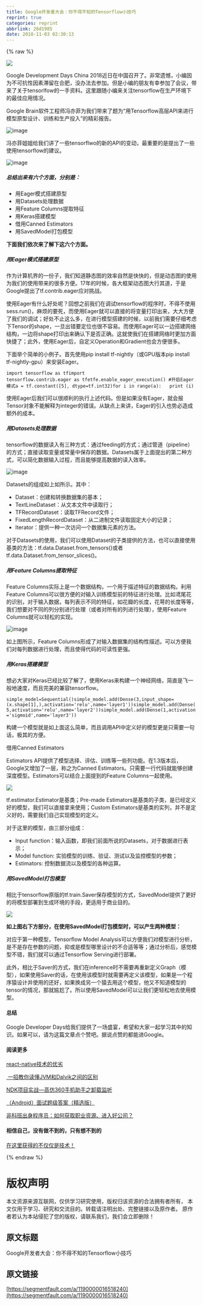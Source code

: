 ```yaml
---
title: Google开发者大会：你不得不知的Tensorflow小技巧
reprint: true
categories: reprint
abbrlink: 28d1985
date: 2018-11-03 02:30:13
---
```


{% raw %}
<p><span class="img-wrap"><img data-src="/img/remote/1460000016518243" src="https://static.alili.tech/img/remote/1460000016518243" alt=" " title=" " style="cursor:pointer;display:inline"></span></p><p>Google Development Days China 2018&#x8FD1;&#x65E5;&#x5728;&#x4E2D;&#x56FD;&#x53EC;&#x5F00;&#x4E86;&#x3002;&#x975E;&#x5E38;&#x9057;&#x61BE;&#xFF0C;&#x5C0F;&#x7F16;&#x56E0;&#x4E3A;&#x4E0D;&#x53EF;&#x6297;&#x6027;&#x56E0;&#x7D20;&#x6EDE;&#x7559;&#x5728;&#x5408;&#x80A5;&#xFF0C;&#x6CA1;&#x529E;&#x6CD5;&#x53BB;&#x53C2;&#x52A0;&#x3002;&#x4F46;&#x662F;&#x5C0F;&#x7F16;&#x7684;&#x670B;&#x53CB;&#x6709;&#x5E78;&#x53C2;&#x52A0;&#x4E86;&#x4F1A;&#x8BAE;&#xFF0C;&#x5E26;&#x6765;&#x4E86;&#x5173;&#x4E8E;tensorlfow&#x7684;&#x4E00;&#x624B;&#x8D44;&#x6599;&#x3002;&#x8FD9;&#x91CC;&#x8DDF;&#x968F;&#x5C0F;&#x7F16;&#x6765;&#x5173;&#x6CE8;tensorflow&#x5728;&#x751F;&#x4EA7;&#x73AF;&#x5883;&#x4E0B;&#x7684;&#x6700;&#x4F73;&#x5E94;&#x7528;&#x60C5;&#x51B5;&#x3002;</p><p>Google Brain&#x8F6F;&#x4EF6;&#x5DE5;&#x7A0B;&#x5E08;&#x51AF;&#x4EA6;&#x83F2;&#x4E3A;&#x6211;&#x4EEC;&#x5E26;&#x6765;&#x4E86;&#x9898;&#x4E3A;&#x201C;&#x7528;Tensorflow&#x9AD8;&#x5C42;API&#x6765;&#x8FDB;&#x884C;&#x6A21;&#x578B;&#x539F;&#x578B;&#x8BBE;&#x8BA1;&#x3001;&#x8BAD;&#x7EC3;&#x548C;&#x751F;&#x4EA7;&#x6295;&#x5165;&#x201D;&#x7684;&#x7CBE;&#x5F69;&#x62A5;&#x544A;&#x3002;</p><p><span class="img-wrap"><img data-src="/img/remote/1460000016518244" src="https://static.alili.tech/img/remote/1460000016518244" alt="image" title="image" style="cursor:pointer;display:inline"></span></p><p>&#x51AF;&#x4EA6;&#x83F2;&#x59D0;&#x59D0;&#x7ED9;&#x6211;&#x4EEC;&#x8BB2;&#x4E86;&#x4E00;&#x4E9B;tensorflwo&#x7684;&#x65B0;&#x7684;API&#x7684;&#x53D8;&#x52A8;&#xFF0C;&#x6700;&#x91CD;&#x8981;&#x7684;&#x662F;&#x63D0;&#x51FA;&#x4E86;&#x4E00;&#x4E9B;&#x4F7F;&#x7528;tensorflow&#x7684;&#x5EFA;&#x8BAE;&#x3002;</p><p><span class="img-wrap"><img data-src="/img/remote/1460000016518245" src="https://static.alili.tech/img/remote/1460000016518245" alt="image" title="image" style="cursor:pointer;display:inline"></span></p><h5><strong>&#x603B;&#x7ED3;&#x51FA;&#x6765;&#x6709;&#x516D;&#x4E2A;&#x65B9;&#x9762;&#xFF0C;&#x5206;&#x522B;&#x662F;&#xFF1A;</strong></h5><ul><li>&#x7528;Eager&#x6A21;&#x5F0F;&#x642D;&#x5EFA;&#x539F;&#x578B;</li><li>&#x7528;Datasets&#x5904;&#x7406;&#x6570;&#x636E;</li><li>&#x7528;Feature Columns&#x63D0;&#x53D6;&#x7279;&#x5F81;</li><li>&#x7528;Keras&#x642D;&#x5EFA;&#x6A21;&#x578B;</li><li>&#x501F;&#x7528;Canned Estimators</li><li>&#x7528;SavedModel&#x6253;&#x5305;&#x6A21;&#x578B;</li></ul><p><strong>&#x4E0B;&#x9762;&#x6211;&#x4EEC;&#x4F9D;&#x6B21;&#x6765;&#x4E86;&#x89E3;&#x4E0B;&#x8FD9;&#x516D;&#x4E2A;&#x65B9;&#x9762;&#x3002;</strong></p><h5>&#x7528;Eager&#x6A21;&#x5F0F;&#x642D;&#x5EFA;&#x539F;&#x578B;</h5><p>&#x4F5C;&#x4E3A;&#x8BA1;&#x7B97;&#x673A;&#x754C;&#x7684;&#x4E00;&#x4EFD;&#x5B50;&#xFF0C;&#x6211;&#x4EEC;&#x77E5;&#x9053;&#x9759;&#x6001;&#x56FE;&#x7684;&#x6548;&#x7387;&#x81EA;&#x7136;&#x662F;&#x5FEB;&#x5FEB;&#x7684;&#xFF0C;&#x4F46;&#x662F;&#x52A8;&#x6001;&#x56FE;&#x7684;&#x4F7F;&#x7528;&#x4E3A;&#x6211;&#x4EEC;&#x7684;&#x4F7F;&#x7528;&#x5E26;&#x6765;&#x7684;&#x5F88;&#x591A;&#x65B9;&#x4FBF;&#x3002;17&#x5E74;&#x7684;&#x65F6;&#x5019;&#xFF0C;&#x5404;&#x5927;&#x6846;&#x67B6;&#x52A8;&#x6001;&#x56FE;&#x5927;&#x884C;&#x5176;&#x9053;&#xFF0C;&#x4E8E;&#x662F;Google&#x63D0;&#x51FA;&#x4E86;tf.contrib.eager&#x5E94;&#x5BF9;&#x6311;&#x6218;&#x3002;</p><p>&#x4F7F;&#x7528;Eager&#x6709;&#x4EC0;&#x4E48;&#x597D;&#x5904;&#x5462;&#xFF1F;&#x56DE;&#x60F3;&#x4E4B;&#x524D;&#x6211;&#x4EEC;&#x5728;&#x8C03;&#x8BD5;tensorflow&#x7684;&#x7A0B;&#x5E8F;&#x65F6;&#xFF0C;&#x4E0D;&#x5F97;&#x4E0D;&#x4F7F;&#x7528;sess.run()&#xFF0C;&#x9EBB;&#x70E6;&#x7684;&#x8981;&#x6B7B;&#xFF0C;&#x800C;&#x4F7F;&#x7528;Eager&#x5C31;&#x53EF;&#x4EE5;&#x76F4;&#x63A5;&#x7684;&#x5C06;&#x53D8;&#x91CF;&#x6253;&#x5370;&#x51FA;&#x6765;&#xFF0C;&#x5927;&#x5927;&#x65B9;&#x4FBF;&#x4E86;&#x6211;&#x4EEC;&#x7684;&#x8C03;&#x8BD5;&#xFF1B;&#x597D;&#x5904;&#x4E0D;&#x6B62;&#x8FD9;&#x4E48;&#x591A;&#xFF0C;&#x5728;&#x8FDB;&#x884C;&#x6A21;&#x578B;&#x642D;&#x5EFA;&#x7684;&#x65F6;&#x5019;&#xFF0C;&#x4EE5;&#x524D;&#x6211;&#x4EEC;&#x9700;&#x8981;&#x4ED4;&#x7EC6;&#x8003;&#x8651;&#x4E0B;Tensor&#x7684;shape&#xFF0C;&#x4E00;&#x65E6;&#x51FA;&#x9519;&#x8981;&#x5B9A;&#x4F4D;&#x4E5F;&#x5F88;&#x4E0D;&#x5BB9;&#x6613;&#x3002;&#x800C;&#x4F7F;&#x7528;Eager&#x53EF;&#x4EE5;&#x4E00;&#x8FB9;&#x642D;&#x5EFA;&#x7F51;&#x7EDC;&#x7ED3;&#x6784;&#xFF0C;&#x4E00;&#x8FB9;&#x5C06;shape&#x6253;&#x5370;&#x51FA;&#x6765;&#x786E;&#x8BA4;&#x4E0B;&#x662F;&#x5426;&#x6B63;&#x786E;&#x3002;&#x8FD9;&#x5C31;&#x4F7F;&#x6211;&#x4EEC;&#x5728;&#x642D;&#x5EFA;&#x7F51;&#x7EDC;&#x65F6;&#x66F4;&#x52A0;&#x65B9;&#x9762;&#x5FEB;&#x6377;&#x4E86;&#xFF1B;&#x6B64;&#x5916;&#xFF0C;&#x4F7F;&#x7528;Eager&#x540E;&#xFF0C;&#x81EA;&#x5B9A;&#x4E49;Operation&#x548C;Gradient&#x4E5F;&#x4F1A;&#x65B9;&#x4FBF;&#x5F88;&#x591A;&#x3002;</p><p>&#x4E0B;&#x9762;&#x4E3E;&#x4E2A;&#x7B80;&#x5355;&#x7684;&#x5C0F;&#x4F8B;&#x5B50;&#x3002;&#x9996;&#x5148;&#x4F7F;&#x7528;pip install tf-nightly&#xFF08;&#x6216;GPU&#x7248;&#x672C;pip install tf-nightly-gpu&#xFF09;&#x6765;&#x5B89;&#x88C5;Eager&#x3002;</p><div class="widget-codetool" style="display:none"><div class="widget-codetool--inner"><span class="selectCode code-tool" data-toggle="tooltip" data-placement="top" title="" data-original-title="&#x5168;&#x9009;"></span> <span type="button" class="copyCode code-tool" data-toggle="tooltip" data-placement="top" data-clipboard-text="import tensorflow&#xA0;as&#xA0;tfimport tensorflow.contrib.eager&#xA0;as&#xA0;tfetfe.enable_eager_execution() #&#x5F00;&#x542F;Eager&#x6A21;&#x5F0F;a&#xA0;=&#xA0;tf.constant([5], dtype=tf.int32)for&#xA0;i in&#xA0;range(a):&#xA0; &#xA0;print&#xA0;(i)" title="" data-original-title="&#x590D;&#x5236;"></span> <span type="button" class="saveToNote code-tool" data-toggle="tooltip" data-placement="top" title="" data-original-title="&#x653E;&#x8FDB;&#x7B14;&#x8BB0;"></span></div></div><pre class="hljs stylus"><code style="word-break:break-word;white-space:initial">import tensorflow&#xA0;as&#xA0;tfimport tensorflow<span class="hljs-selector-class">.contrib</span><span class="hljs-selector-class">.eager</span>&#xA0;as&#xA0;tfetfe.enable_eager_execution() #&#x5F00;&#x542F;Eager&#x6A21;&#x5F0F;<span class="hljs-selector-tag">a</span>&#xA0;=&#xA0;tf.constant([<span class="hljs-number">5</span>], dtype=tf.int32)<span class="hljs-keyword">for</span>&#xA0;<span class="hljs-selector-tag">i</span> <span class="hljs-keyword">in</span>&#xA0;range(a):&#xA0; &#xA0;print&#xA0;(i)</code></pre><p>&#x4F7F;&#x7528;Eager&#x540E;&#x6211;&#x4EEC;&#x53EF;&#x4EE5;&#x5F88;&#x987A;&#x5229;&#x7684;&#x6267;&#x884C;&#x4E0A;&#x8FF0;&#x4EE3;&#x7801;&#x3002;&#x4F46;&#x662F;&#x5982;&#x679C;&#x6CA1;&#x6709;Eager&#xFF0C;&#x5C31;&#x4F1A;&#x62A5;Tensor&#x5BF9;&#x8C61;&#x4E0D;&#x80FD;&#x89E3;&#x91CA;&#x4E3A;integer&#x7684;&#x9519;&#x8BEF;&#x3002;&#x4ECE;&#x7F3A;&#x70B9;&#x4E0A;&#x6765;&#x8BB2;&#xFF0C;Eager&#x7684;&#x5F15;&#x5165;&#x4E5F;&#x52BF;&#x5FC5;&#x9020;&#x6210;&#x989D;&#x5916;&#x7684;&#x6210;&#x672C;&#x3002;</p><h5>&#x7528;Datasets&#x5904;&#x7406;&#x6570;&#x636E;</h5><p>tensorflow&#x7684;&#x6570;&#x636E;&#x8BFB;&#x5165;&#x6709;&#x4E09;&#x79CD;&#x65B9;&#x5F0F;&#xFF1A;&#x901A;&#x8FC7;feeding&#x7684;&#x65B9;&#x5F0F;&#xFF1B;&#x901A;&#x8FC7;&#x7BA1;&#x9053;&#xFF08;pipeline&#xFF09;&#x7684;&#x65B9;&#x5F0F;&#xFF1B;&#x76F4;&#x63A5;&#x8BFB;&#x53D6;&#x53D8;&#x91CF;&#x6216;&#x5E38;&#x91CF;&#x4E2D;&#x4FDD;&#x5B58;&#x7684;&#x6570;&#x636E;&#x3002;Datasets&#x5C5E;&#x4E8E;&#x4E0A;&#x9762;&#x63D0;&#x51FA;&#x7684;&#x7B2C;&#x4E8C;&#x79CD;&#x65B9;&#x5F0F;&#xFF0C;&#x53EF;&#x4EE5;&#x7B80;&#x5316;&#x6570;&#x636E;&#x8F93;&#x5165;&#x8FC7;&#x7A0B;&#xFF0C;&#x800C;&#x4E14;&#x80FD;&#x591F;&#x63D0;&#x9AD8;&#x6570;&#x636E;&#x7684;&#x8BFB;&#x5165;&#x6548;&#x7387;&#x3002;</p><p><span class="img-wrap"><img data-src="/img/remote/1460000016518246" src="https://static.alili.tech/img/remote/1460000016518246" alt="image" title="image" style="cursor:pointer"></span></p><p>Datasets&#x7684;&#x7EC4;&#x6210;&#x5982;&#x4E0A;&#x5982;&#x6240;&#x793A;&#x3002;&#x5176;&#x4E2D;&#xFF1A;</p><ul><li>Dataset&#xFF1A;&#x521B;&#x5EFA;&#x548C;&#x8F6C;&#x6362;&#x6570;&#x636E;&#x96C6;&#x7684;&#x57FA;&#x672C;&#xFF1B;</li><li>TextLineDataset&#xFF1A;&#x4ECE;&#x6587;&#x672C;&#x6587;&#x4EF6;&#x4E2D;&#x8BFB;&#x53D6;&#x884C;&#xFF1B;</li><li>TFRecordDataset&#xFF1A;&#x8BFB;&#x53D6;TFRecord&#x6587;&#x4EF6;&#xFF1B;</li><li>FixedLengthRecordDataset&#xFF1A;&#x4ECE;&#x4E8C;&#x8FDB;&#x5236;&#x6587;&#x4EF6;&#x8BFB;&#x53D6;&#x56FA;&#x5B9A;&#x5927;&#x5C0F;&#x7684;&#x8BB0;&#x5F55;&#xFF1B;</li><li>Iterator&#xFF1A;&#x63D0;&#x4F9B;&#x4E00;&#x79CD;&#x4E00;&#x6B21;&#x8BBF;&#x95EE;&#x4E00;&#x4E2A;&#x6570;&#x636E;&#x96C6;&#x5143;&#x7D20;&#x7684;&#x65B9;&#x6CD5;&#x3002;</li></ul><p>&#x5BF9;&#x4E8E;Datasets&#x7684;&#x4F7F;&#x7528;&#xFF0C;&#x6211;&#x4EEC;&#x53EF;&#x4EE5;&#x4F7F;&#x7528;Dataset&#x7684;&#x5B50;&#x7C7B;&#x63D0;&#x4F9B;&#x7684;&#x65B9;&#x6CD5;&#xFF0C;&#x4E5F;&#x53EF;&#x4EE5;&#x76F4;&#x63A5;&#x4F7F;&#x7528;&#x57FA;&#x7C7B;&#x7684;&#x65B9;&#x6CD5;&#xFF1A;tf.data.Dataset.from_tensors()&#x6216;&#x8005;tf.data.Dataset.from_tensor_slices()&#x3002;</p><h5>&#x7528;Feature Columns&#x63D0;&#x53D6;&#x7279;&#x5F81;</h5><p>Feature Columns&#x5B9E;&#x9645;&#x4E0A;&#x662F;&#x4E00;&#x4E2A;&#x6570;&#x636E;&#x7ED3;&#x6784;&#xFF0C;&#x4E00;&#x4E2A;&#x7528;&#x4E8E;&#x63CF;&#x8FF0;&#x7279;&#x5F81;&#x7684;&#x6570;&#x636E;&#x7ED3;&#x6784;&#x3002;&#x5229;&#x7528;Feature Columns&#x53EF;&#x4EE5;&#x5F88;&#x65B9;&#x4FBF;&#x7684;&#x5BF9;&#x8F93;&#x5165;&#x8BAD;&#x7EC3;&#x6A21;&#x578B;&#x524D;&#x7684;&#x7279;&#x5F81;&#x8FDB;&#x884C;&#x5904;&#x7406;&#x3002;&#x6BD4;&#x5982;&#x9E22;&#x5C3E;&#x82B1;&#x7684;&#x8BC6;&#x522B;&#xFF0C;&#x5BF9;&#x4E8E;&#x8F93;&#x5165;&#x6570;&#x636E;&#xFF0C;&#x6BCF;&#x5217;&#x8868;&#x793A;&#x4E0D;&#x540C;&#x7684;&#x7279;&#x5F81;&#xFF0C;&#x5982;&#x82B1;&#x74E3;&#x7684;&#x957F;&#x5EA6;&#xFF0C;&#x82B1;&#x843C;&#x7684;&#x957F;&#x5EA6;&#x7B49;&#x7B49;&#xFF0C;&#x6211;&#x4EEC;&#x60F3;&#x8981;&#x5BF9;&#x4E0D;&#x540C;&#x7684;&#x5217;&#x5206;&#x522B;&#x8FDB;&#x884C;&#x5904;&#x7406;&#xFF08;&#x6216;&#x8005;&#x5BF9;&#x6240;&#x6709;&#x7684;&#x5217;&#x8FDB;&#x884C;&#x5904;&#x7406;&#xFF09;&#xFF0C;&#x4F7F;&#x7528;Feature Columns&#x5C31;&#x53EF;&#x4EE5;&#x8F7B;&#x677E;&#x7684;&#x5B9E;&#x73B0;&#x3002;</p><p><span class="img-wrap"><img data-src="/img/remote/1460000016518247" src="https://static.alili.tech/img/remote/1460000016518247" alt="image" title="image" style="cursor:pointer;display:inline"></span></p><p>&#x5982;&#x4E0A;&#x56FE;&#x6240;&#x793A;&#xFF0C;Feature Columns&#x5F62;&#x6210;&#x4E86;&#x5BF9;&#x8F93;&#x5165;&#x6570;&#x636E;&#x96C6;&#x7684;&#x7ED3;&#x6784;&#x6027;&#x63CF;&#x8FF0;&#x3002;&#x53EF;&#x4EE5;&#x65B9;&#x4FBF;&#x6211;&#x4EEC;&#x5BF9;&#x6BCF;&#x5217;&#x6570;&#x636E;&#x8FDB;&#x884C;&#x5904;&#x7406;&#xFF0C;&#x800C;&#x4E14;&#x4F7F;&#x5F97;&#x4EE3;&#x7801;&#x7684;&#x53EF;&#x8BFB;&#x6027;&#x66F4;&#x5F3A;&#x3002;</p><h5>&#x7528;Keras&#x642D;&#x5EFA;&#x6A21;&#x578B;</h5><p>&#x60F3;&#x5FC5;&#x5927;&#x5BB6;&#x5BF9;Keras&#x5DF2;&#x7ECF;&#x6BD4;&#x8F83;&#x4E86;&#x89E3;&#x4E86;&#xFF0C;&#x4F7F;&#x7528;Keras&#x6765;&#x6784;&#x5EFA;&#x4E00;&#x4E2A;&#x795E;&#x7ECF;&#x7F51;&#x7EDC;&#xFF0C;&#x7B80;&#x76F4;&#x662F;&#x98DE;&#x4E00;&#x822C;&#x5730;&#x901F;&#x5EA6;&#xFF0C;&#x800C;&#x4E14;&#x5B8C;&#x7F8E;&#x7684;&#x517C;&#x5BB9;tensorflow&#x3002;</p><div class="widget-codetool" style="display:none"><div class="widget-codetool--inner"><span class="selectCode code-tool" data-toggle="tooltip" data-placement="top" title="" data-original-title="&#x5168;&#x9009;"></span> <span type="button" class="copyCode code-tool" data-toggle="tooltip" data-placement="top" data-clipboard-text="simple_model=Sequential()simple_model.add(Dense(3,input_shape=(x.shape[1],),activation=&apos;relu&apos;,name=&apos;layer1&apos;))simple_model.add(Dense(5,activation=&apos;relu&apos;,name=&apos;layer2&apos;))simple_model.add(Dense(1,activation=&apos;sigmoid&apos;,name=&apos;layer3&apos;))" title="" data-original-title="&#x590D;&#x5236;"></span> <span type="button" class="saveToNote code-tool" data-toggle="tooltip" data-placement="top" title="" data-original-title="&#x653E;&#x8FDB;&#x7B14;&#x8BB0;"></span></div></div><pre class="hljs processing"><code style="word-break:break-word;white-space:initial">simple_model=Sequential()simple_model.<span class="hljs-built_in">add</span>(Dense(<span class="hljs-number">3</span>,input_shape=(x.<span class="hljs-built_in">shape</span>[<span class="hljs-number">1</span>],),activation=<span class="hljs-string">&apos;relu&apos;</span>,name=<span class="hljs-string">&apos;layer1&apos;</span>))simple_model.<span class="hljs-built_in">add</span>(Dense(<span class="hljs-number">5</span>,activation=<span class="hljs-string">&apos;relu&apos;</span>,name=<span class="hljs-string">&apos;layer2&apos;</span>))simple_model.<span class="hljs-built_in">add</span>(Dense(<span class="hljs-number">1</span>,activation=<span class="hljs-string">&apos;sigmoid&apos;</span>,name=<span class="hljs-string">&apos;layer3&apos;</span>))</code></pre><p>&#x6784;&#x5EFA;&#x4E00;&#x4E2A;&#x6A21;&#x578B;&#x5C31;&#x662F;&#x5982;&#x4E0A;&#x9762;&#x8FD9;&#x4E48;&#x7B80;&#x5355;&#xFF0C;&#x800C;&#x4E14;&#x8C03;&#x7528;API&#x4E2D;&#x5B9A;&#x4E49;&#x597D;&#x7684;&#x6A21;&#x578B;&#x66F4;&#x662F;&#x53EA;&#x9700;&#x8981;&#x4E00;&#x53E5;&#x8BDD;&#xFF0C;&#x6781;&#x5176;&#x7684;&#x65B9;&#x4FBF;&#x3002;</p><p>&#x501F;&#x7528;Canned Estimators</p><p>Estimators API&#x63D0;&#x4F9B;&#x4E86;&#x6A21;&#x578B;&#x9009;&#x62E9;&#x3001;&#x8BC4;&#x4F30;&#x3001;&#x8BAD;&#x7EC3;&#x7B49;&#x4E00;&#x4E9B;&#x5217;&#x529F;&#x80FD;&#x3002;&#x5728;1.3&#x7248;&#x672C;&#x540E;&#xFF0C;Google&#x53C8;&#x589E;&#x52A0;&#x4E86;&#x4E00;&#x5C42;&#xFF0C;&#x79F0;&#x4E4B;&#x4E3A;Canned Estimators&#x3002;&#x53EA;&#x9700;&#x8981;&#x4E00;&#x884C;&#x4EE3;&#x7801;&#x5C31;&#x80FD;&#x591F;&#x521B;&#x5EFA;&#x6DF1;&#x5EA6;&#x6A21;&#x578B;&#x3002;Estimators&#x53EF;&#x4EE5;&#x7ED3;&#x5408;&#x4E0A;&#x9762;&#x63D0;&#x5230;&#x7684;Feature Columns&#x4E00;&#x8D77;&#x4F7F;&#x7528;&#x3002;</p><p><span class="img-wrap"><img data-src="/img/remote/1460000016518248" src="https://static.alili.tech/img/remote/1460000016518248" alt=" " title=" " style="cursor:pointer;display:inline"></span></p><p>tf.estimator.Estimator&#x662F;&#x57FA;&#x7C7B;&#xFF1B;Pre-made Estimators&#x662F;&#x57FA;&#x7C7B;&#x7684;&#x5B50;&#x7C7B;&#xFF0C;&#x662F;&#x5DF2;&#x7ECF;&#x5B9A;&#x4E49;&#x597D;&#x7684;&#x6A21;&#x578B;&#xFF0C;&#x6211;&#x4EEC;&#x53EF;&#x4EE5;&#x76F4;&#x63A5;&#x62FF;&#x6765;&#x4F7F;&#x7528;&#xFF1B;Custom Estimators&#x662F;&#x57FA;&#x7C7B;&#x7684;&#x5B9E;&#x5217;&#xFF0C;&#x5E76;&#x4E0D;&#x662F;&#x5B9A;&#x4E49;&#x597D;&#x7684;&#xFF0C;&#x9700;&#x8981;&#x6211;&#x4EEC;&#x81EA;&#x5DF1;&#x5B9E;&#x73B0;&#x6A21;&#x578B;&#x7684;&#x5B9A;&#x4E49;&#x3002;</p><p>&#x5BF9;&#x4E8E;&#x8FD9;&#x91CC;&#x7684;&#x6A21;&#x578B;&#xFF0C;&#x7531;&#x4E09;&#x90E8;&#x5206;&#x7EC4;&#x6210;&#xFF1A;</p><ul><li>Input function&#xFF1A;&#x8F93;&#x5165;&#x51FD;&#x6570;&#xFF0C;&#x5373;&#x6211;&#x4EEC;&#x524D;&#x9762;&#x6240;&#x8BF4;&#x7684;Datasets&#xFF0C;&#x5BF9;&#x4E8E;&#x6570;&#x636E;&#x8FDB;&#x884C;&#x8868;&#x793A;&#xFF1B;</li><li>Model function: &#x5B9E;&#x9A8C;&#x6A21;&#x578B;&#x7684;&#x8BAD;&#x7EC3;&#x3001;&#x9A8C;&#x8BC1;&#x3001;&#x6D4B;&#x8BD5;&#x4EE5;&#x53CA;&#x76D1;&#x63A7;&#x6A21;&#x578B;&#x7684;&#x53C2;&#x6570;&#xFF1B;</li><li>Estimators: &#x63A7;&#x5236;&#x6570;&#x636E;&#x6D41;&#x4EE5;&#x53CA;&#x6A21;&#x578B;&#x7684;&#x5404;&#x79CD;&#x8FD0;&#x7B97;&#x3002;</li></ul><h5>&#x7528;SavedModel&#x6253;&#x5305;&#x6A21;&#x578B;</h5><p>&#x76F8;&#x6BD4;&#x4E8E;tensorflow&#x539F;&#x7248;&#x7684;tf.train.Saver&#x4FDD;&#x5B58;&#x6A21;&#x578B;&#x7684;&#x65B9;&#x5F0F;&#xFF0C;SavedModel&#x63D0;&#x4F9B;&#x4E86;&#x66F4;&#x597D;&#x7684;&#x5C06;&#x6A21;&#x578B;&#x90E8;&#x7F72;&#x5230;&#x751F;&#x6210;&#x73AF;&#x5883;&#x7684;&#x624B;&#x6BB5;&#xFF0C;&#x66F4;&#x9002;&#x7528;&#x4E8E;&#x5546;&#x4E1A;&#x76EE;&#x7684;&#x3002;</p><p><span class="img-wrap"><img data-src="/img/remote/1460000016518249" src="https://static.alili.tech/img/remote/1460000016518249" alt=" " title=" " style="cursor:pointer;display:inline"></span></p><p><strong>&#x5982;&#x4E0A;&#x56FE;&#x53F3;&#x4E0B;&#x65B9;&#x90E8;&#x5206;&#xFF0C;&#x5728;&#x4F7F;&#x7528;SavedModel&#x6253;&#x5305;&#x6A21;&#x578B;&#x65F6;&#xFF0C;&#x53EF;&#x4EE5;&#x4EA7;&#x751F;&#x4E24;&#x79CD;&#x6A21;&#x578B;&#xFF1A;</strong></p><p>&#x5BF9;&#x5E94;&#x4E8E;&#x7B2C;&#x4E00;&#x79CD;&#x6A21;&#x578B;&#xFF0C;Tensorflow Model Analysis&#x53EF;&#x4EE5;&#x65B9;&#x4FBF;&#x6211;&#x4EEC;&#x5BF9;&#x6A21;&#x578B;&#x8FDB;&#x884C;&#x5206;&#x6790;&#xFF0C;&#x662F;&#x4E0D;&#x662F;&#x5B58;&#x5728;&#x53C2;&#x6570;&#x7684;&#x95EE;&#x9898;&#xFF0C;&#x6291;&#x6216;&#x662F;&#x6A21;&#x578B;&#x54EA;&#x91CC;&#x8BBE;&#x8BA1;&#x7684;&#x4E0D;&#x5408;&#x9002;&#x7B49;&#x7B49;&#xFF1B;&#x901A;&#x8FC7;&#x5206;&#x6790;&#x540E;&#xFF0C;&#x611F;&#x89C9;&#x6A21;&#x578B;&#x4E0D;&#x9519;&#xFF0C;&#x6211;&#x4EEC;&#x5C31;&#x53EF;&#x4EE5;&#x901A;&#x8FC7;Tensorflow Serving&#x8FDB;&#x884C;&#x90E8;&#x7F72;&#x3002;</p><p>&#x6B64;&#x5916;&#xFF0C;&#x76F8;&#x6BD4;&#x4E8E;Saver&#x7684;&#x65B9;&#x5F0F;&#xFF0C;&#x6211;&#x4EEC;&#x5728;inference&#x65F6;&#x4E0D;&#x9700;&#x8981;&#x518D;&#x91CD;&#x65B0;&#x5B9A;&#x4E49;Graph&#xFF08;&#x6A21;&#x578B;&#xFF09;&#xFF0C;&#x5982;&#x679C;&#x4F7F;&#x7528;Saver&#x7684;&#x8BDD;&#xFF0C;&#x5728;&#x4F7F;&#x7528;&#x8BE5;&#x6A21;&#x578B;&#x65F6;&#x5C31;&#x9700;&#x8981;&#x518D;&#x5B9A;&#x4E49;&#x8BE5;&#x6A21;&#x578B;&#xFF0C;&#x5982;&#x679C;&#x662F;&#x4E00;&#x4E2A;&#x7A0B;&#x5E8F;&#x733F;&#x8BBE;&#x8BA1;&#x5E76;&#x4F7F;&#x7528;&#x7684;&#x8FD8;&#x597D;&#xFF0C;&#x5982;&#x679C;&#x6362;&#x6210;&#x53E6;&#x4E00;&#x4E2A;&#x733F;&#x53BB;&#x7528;&#x8FD9;&#x4E2A;&#x6A21;&#x578B;&#xFF0C;&#x4ED6;&#x53C8;&#x4E0D;&#x77E5;&#x9053;&#x6A21;&#x578B;&#x7684;tensor&#x7684;&#x60C5;&#x51B5;&#xFF0C;&#x90A3;&#x5C31;&#x5C34;&#x5C2C;&#x4E86;&#x3002;&#x6240;&#x4EE5;&#x4F7F;&#x7528;SavedModel&#x53EF;&#x4EE5;&#x8BA9;&#x6211;&#x4EEC;&#x66F4;&#x8F7B;&#x677E;&#x5730;&#x53BB;&#x4F7F;&#x7528;&#x6A21;&#x578B;&#x3002;</p><h4>&#x603B;&#x7ED3;</h4><p>Google Developer Days&#x7ED9;&#x6211;&#x4EEC;&#x63D0;&#x4F9B;&#x4E86;&#x4E00;&#x573A;&#x76DB;&#x5BB4;&#xFF0C;&#x5E0C;&#x671B;&#x548C;&#x5927;&#x5BB6;&#x4E00;&#x8D77;&#x5B66;&#x4E60;&#x5176;&#x4E2D;&#x7684;&#x77E5;&#x8BC6;&#x3002;&#x5982;&#x679C;&#x53EF;&#x4EE5;&#xFF0C;&#x8BF7;&#x4E3A;&#x8FD9;&#x7BC7;&#x6587;&#x7AE0;&#x70B9;&#x4E2A;&#x8D5E;&#x5427;&#x3002;&#x636E;&#x8BF4;&#x70B9;&#x8D5E;&#x7684;&#x90FD;&#x80FD;&#x8FDB;Google&#x3002;</p><h4>&#x9605;&#x8BFB;&#x66F4;&#x591A;</h4><p><a href="http://mp.weixin.qq.com/s?__biz=MzI3OTU0MzI4MQ==&amp;mid=2247485690&amp;idx=1&amp;sn=44537ca3fcfb5347df3dde1a388cc4dc&amp;chksm=eb476464dc30ed72a0a9f1cabd86375a0a18bd1478e8ca7e17bb7bcc81bc9ebc553b5f24c1f5&amp;scene=21#wechat_redirect" rel="nofollow noreferrer" target="_blank">react-native&#x6280;&#x672F;&#x7684;&#x4F18;&#x52A3;</a></p><p><a href="http://mp.weixin.qq.com/s?__biz=MzI3OTU0MzI4MQ==&amp;mid=2247485690&amp;idx=1&amp;sn=44537ca3fcfb5347df3dde1a388cc4dc&amp;chksm=eb476464dc30ed72a0a9f1cabd86375a0a18bd1478e8ca7e17bb7bcc81bc9ebc553b5f24c1f5&amp;scene=21#wechat_redirect" rel="nofollow noreferrer" target="_blank">&#xA0;&#x4E00;&#x62DB;&#x6559;&#x4F60;&#x8BFB;&#x61C2;JVM&#x548C;Dalvik&#x4E4B;&#x95F4;&#x7684;&#x533A;&#x522B;</a></p><p><a href="http://mp.weixin.qq.com/s?__biz=MzI3OTU0MzI4MQ==&amp;mid=2247485690&amp;idx=1&amp;sn=44537ca3fcfb5347df3dde1a388cc4dc&amp;chksm=eb476464dc30ed72a0a9f1cabd86375a0a18bd1478e8ca7e17bb7bcc81bc9ebc553b5f24c1f5&amp;scene=21#wechat_redirect" rel="nofollow noreferrer" target="_blank">NDK&#x9879;&#x76EE;&#x5B9E;&#x6218;&#x2014;&#x9AD8;&#x4EFF;360&#x624B;&#x673A;&#x52A9;&#x624B;&#x4E4B;&#x5378;&#x8F7D;&#x76D1;&#x542C;</a></p><p><a href="http://mp.weixin.qq.com/s?__biz=MzI3OTU0MzI4MQ==&amp;mid=2247485690&amp;idx=1&amp;sn=44537ca3fcfb5347df3dde1a388cc4dc&amp;chksm=eb476464dc30ed72a0a9f1cabd86375a0a18bd1478e8ca7e17bb7bcc81bc9ebc553b5f24c1f5&amp;scene=21#wechat_redirect" rel="nofollow noreferrer" target="_blank">&#xFF08;Android&#xFF09;&#x9762;&#x8BD5;&#x9898;&#x7EA7;&#x7B54;&#x6848;&#xFF08;&#x7CBE;&#x9009;&#x7248;&#xFF09;</a></p><p><a href="http://mp.weixin.qq.com/s?__biz=MzI3OTU0MzI4MQ==&amp;mid=2247486312&amp;idx=1&amp;sn=62998cd9c647af8a69a5255ea5ac841e&amp;chksm=eb4767f6dc30eee0a2fccb7fcecdcbae48dbcf5eee59e1b0918e75381971ef5b1f9d860d1ac9&amp;scene=21#wechat_redirect" rel="nofollow noreferrer" target="_blank">&#x975E;&#x79D1;&#x73ED;&#x51FA;&#x8EAB;&#x7A0B;&#x5E8F;&#x5458;&#xFF1A;&#x5982;&#x4F55;&#x83B7;&#x53D6;&#x804C;&#x4E1A;&#x8D44;&#x6E90;&#x3001;&#x8FDB;&#x5165;&#x597D;&#x516C;&#x53F8;&#xFF1F;</a></p><h4>&#x76F8;&#x4FE1;&#x81EA;&#x5DF1;&#xFF0C;&#x6CA1;&#x6709;&#x505A;&#x4E0D;&#x5230;&#x7684;&#xFF0C;&#x53EA;&#x6709;&#x60F3;&#x4E0D;&#x5230;&#x7684;</h4><p><a href="http://mp.weixin.qq.com/s?__biz=MzI3OTU0MzI4MQ==&amp;mid=2247486240&amp;idx=1&amp;sn=009462ad95639a134d8a781c40af2be0&amp;chksm=eb4767bedc30eea84993e8f4bf8f50756cd71f922510fc10b41ce18ca240635c23d25e44a0a2&amp;scene=21#wechat_redirect" rel="nofollow noreferrer" target="_blank">&#x5728;&#x8FD9;&#x91CC;&#x83B7;&#x5F97;&#x7684;&#x4E0D;&#x4EC5;&#x4EC5;&#x662F;&#x6280;&#x672F;&#xFF01;</a></p>
{% endraw %}

# 版权声明
本文资源来源互联网，仅供学习研究使用，版权归该资源的合法拥有者所有，
本文仅用于学习、研究和交流目的。转载请注明出处、完整链接以及原作者。
原作者若认为本站侵犯了您的版权，请联系我们，我们会立即删除！

## 原文标题
Google开发者大会：你不得不知的Tensorflow小技巧

## 原文链接
[https://segmentfault.com/a/1190000016518240](https://segmentfault.com/a/1190000016518240)

